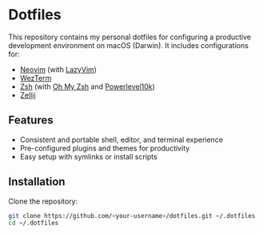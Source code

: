 # Dotfiles

This repository contains my personal dotfiles for configuring a productive
development environment on macOS (Darwin). It includes configurations for:

- [Neovim](https://neovim.io/) (with [LazyVim](https://www.lazyvim.org/))
- [WezTerm](https://wezfurlong.org/wezterm/)
- [Zsh](https://www.zsh.org/) (with [Oh My Zsh](https://ohmyz.sh/) and [Powerlevel10k](https://github.com/romkatv/powerlevel10k))
- [Zellij](https://zellij.dev/)

## Features

- Consistent and portable shell, editor, and terminal experience
- Pre-configured plugins and themes for productivity
- Easy setup with symlinks or install scripts

## Installation

Clone the repository:

```sh
git clone https://github.com/<your-username>/dotfiles.git ~/.dotfiles
cd ~/.dotfiles
